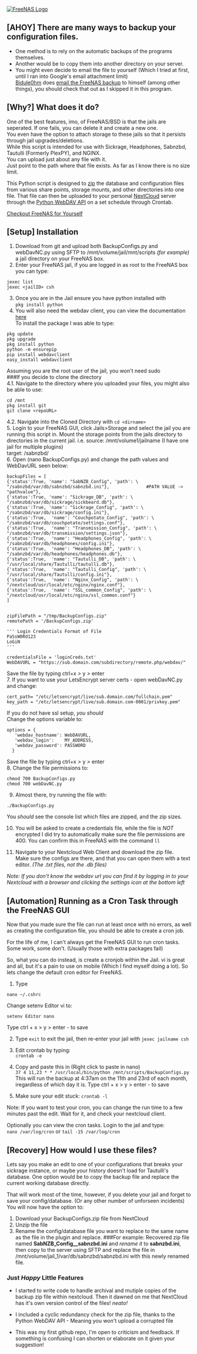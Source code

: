 [![FreeNAS Logo](https://forums.freenas.org/logo_flat_V2.png)](https://forums.freenas.org/index.php)

## [AHOY] There are many ways to backup your configuration files.  
* One method is to rely on the automatic backups of the programs themselves.  
* Another would be to copy them into another directory on your server.  
* You might even decide to email the file to yourself (Which I tried at first, until I ran into Google's email attachment limit)  
[Bidule0hm](https://forums.freenas.org/index.php?members/bidule0hm.31801/) does [email the FreeNAS backup](https://forums.freenas.org/index.php?threads/scripts-to-report-smart-zpool-and-ups-status-hdd-cpu-t%C2%B0-hdd-identification-and-backup-the-config.27365/) to himself (among other things), you should check that out as I skipped it in this program. 

## [Why?] What does it do?  
One of the best features, imo, of FreeNAS/BSD is that the jails are seperated. If one fails, you can delete it and create a new one.  
You even have the option to attach storage to these jails so that it persists through jail upgrades/deletions.  
While this script is intended for use with Sickrage, Headphones, Sabnzbd, Tautulli (Formerly PlexPY), and NGINX.  
You can upload just about any file with it.  
Just point to the path where that file exists. As far as I know there is no size limit. 

This Python script is designed to [zip](https://docs.python.org/2/library/zipfile.html) the database and configuration files from various share points, storage mounts, and other directories into one file. That file can then be uploaded to your personal [NextCloud](https://nextcloud.com/) server through the [Python WebDAV API](https://pypi.python.org/pypi/webdavclient/1.0.8) on a set schedule through Crontab. 

[Checkout FreeNAS for Yourself](http://www.freenas.org/)


## [Setup] Installation
1. Download from git and upload both BackupConfigs.py and webDavNC.py using SFTP to /mnt/volume/jail/mnt/scripts *(for example)* a jail directory on your FreeNAS box. 
2. Enter your FreeNAS jail, if you are logged in as root to the FreeNAS box you can type:  
```
jexec list  
jexec <jailID> csh
```  
3. Once you are in the Jail ensure you have python installed with  
```pkg install python```  
4. You will also need the webdav client, you can view the documentation [here](https://pypi.python.org/pypi/webdavclient/1.0.8)  
To install the package I was able to type:  
```
pkg update
pkg upgrade
pkg install python  
python -m ensurepip  
pip install webdavclient
easy_install webdavclient
```  
Assuming you are the root user of the jail, you won't need sudo  
###If you decide to clone the directory  
4.1. Navigate to the directory where you uploaded your files, you might also be able to use:  
```
cd /mnt  
pkg install git  
git clone <repoURL>  
```  
4.2. Navigate into the Cloned Directory with ```cd <dirname>```  
5. Login to your FreeNAS GUI, click Jails>Storage and select the jail you are running this script in. Mount the storage points from the jails directory to directories in the current jail. i.e.
source: /mnt/volume1/jailname (I have one jail for multiple plugins)  
target: /sabnzbd/  
6. Open (nano BackupConfigs.py) and change the path values and WebDavURL seen below:  
```
backupFiles = [
{'status':True, 'name': "SabNZB_Config", 'path': \
"/sabnzbd/var/db/sabnzbd/sabnzbd.ini"},              #PATH VALUE -> "pathvalue"},
{'status':True, 'name': "Sickrage_DB", 'path': \
"/sabnzbd/var/db/sickrage/sickbeard.db"},
{'status':True, 'name': "Sickrage_Config", 'path': \
"/sabnzbd/var/db/sickrage/config.ini"},
{'status':True,  'name': "Couchpotato_Config", 'path': \
"/sabnzbd/var/db/couchpotato/settings.conf"},
{'status':True,  'name': "Transmission_Config", 'path': \
"/sabnzbd/var/db/transmission/settings.json"},
{'status':True,  'name': "Headphones_Config", 'path': \
"/sabnzbd/var/db/headphones/config.ini"},
{'status':True,  'name': "Headphones_DB", 'path': \
"/sabnzbd/var/db/headphones/headphones.db"},
{'status':True,  'name': "Tautulli_DB", 'path': \
"/usr/local/share/Tautulli/tautulli.db"},
{'status':True,  'name': "Tautulli_Config", 'path': \
"/usr/local/share/Tautulli/config.ini"},
{'status':True,  'name': "Nginx_Config", 'path': \
"/nextcloud/usr/local/etc/nginx/nginx.conf"},
{'status':True,  'name': "SSL_common_Config", 'path': \
"/nextcloud/usr/local/etc/nginx/ssl_common.conf"}
]


zipFilePath = "/tmp/BackupConfigs.zip"
remotePath = '/BackupConfigs.zip'

''' Login Credentials Format of File
PaSsW0Rd123
LoGiN
'''

credentialsFile = 'loginCreds.txt'
WebDAVURL = "https://sub.domain.com/subdirectory/remote.php/webdav/"
```
Save the file by typing ctrl+x *>* y *>* enter  
7. If you want to use your LetsEncrypt server certs - open webDavNC.py and change:  
```
cert_path= "/etc/letsencrypt/live/sub.domain.com/fullchain.pem"
key_path = "/etc/letsencrypt/live/sub.domain.com-0001/privkey.pem"
```
If you do not have ssl setup, *you should*  
Change the options variable to:  
```
options = {
   'webdav_hostname': WebDAVURL,
   'webdav_login':    MY_ADDRESS,
   'webdav_password': PASSWORD
  }
```
Save the file by typing ctrl+x *>* y *>* enter  
8. Change the file permissions to:  
```
chmod 700 BackupConfigs.py  
chmod 700 webDavNC.py  
```

9. Almost there, try running the file with:
```
./BackupConfigs.py
```
You *should* see the console list which files are zipped, and the zip sizes. 

10. You will be asked to create a credentials file, while the file is *NOT* encrypted I did try to automatically make sure the file permissions are 400. You can confirm this in FreeNAS with the command ```ll```

11. Navigate to your Nextcloud Web Client and download the zip file.  
Make sure the configs are there, and that you can open them with a text editor. *(The .txt files, not the .db files)*

*Note: If you don't know the webdav url you can find it by logging in to your Nextcloud with a browser and clicking the settings icon at the bottom left*


## [Automation] Running as a Cron Task through the FreeNAS GUI
Now that you made sure the file can run at least once with no errors, as well as creating the configuration file, you should be able to create a cron job. 

For the life of me, I can't always get the FreeNAS GUI to run cron tasks. Some work, some don't. (Usually those with extra packages fail)

So, what you can do instead, is create a cronjob within the Jail. 
vi is great and all, but it's a pain to use on mobile (Which I find myself doing a lot). So lets change the default cron editor for FreeNAS. 
1. Type  
```
nano ~/.cshrc
```
Change setenv Editor vi to:
```
setenv Editor nano
```
Type ctrl + x > y > enter - to save

2. Type ```exit``` to exit the jail, then re-enter your jail with ```jexec jailname csh```

3. Edit crontab by typing:  
```crontab -e```  
4. Copy and paste this in (Right click to paste in nano)  
```37 4 11,23 * * /usr/local/bin/python /mnt/scripts/BackupConfigs.py```
This will run the backup at 4:37am on the 11th and 23rd of each month, iregardless of which day it is. 
Type ctrl + x > y > enter - to save 
5. Make sure your edit stuck:
```crontab -l```

Note: If you want to test your cron, you can change the run time to a few minutes past the edit. Wait for it, and check your nextcloud client. 

Optionally you can view the cron tasks. Login to the jail and type:  
```nano /var/log/cron``` or ```tail -15 /var/log/cron```  

## [Recovery] How would I use these files? 
Lets say you make an edit to one of your configurations that breaks your sickrage instance, or maybe your history doesn't load for Tautulli's database. One option would be to copy the backup file and replace the current working database directly. 

That will work most of the time, however, if you delete your jail and forget to save your config/database. (Or any other number of unforseen incidents) You will now have the option to:
1. Download your BackupConfigs.zip file from NextCloud
2. Unzip the file
3. Rename the config/database file you want to replace to the same name as the file in the plugin and replace. 
###For example: 
Recovered zip file named **SabNZB_Config__sabnzbd.ini** and *rename it* to **sabnzbd.ini**, then copy to the server using SFTP and replace the file in /mnt/volume/jail_1/var/db/sabnzbd/sabnzbd.ini with this newly renamed file.

### Just *Happy* Little Features
* I started to write code to handle archival and mutiple copies of the backup zip file within nextcloud. Then it dawned on me that NextCloud has it's own version control of the files! *neato!*

* I included a cyclic redundancy check for the zip file, thanks to the Python WebDAV API - Meaning you won't upload a corrupted file

* This was my first github repo, I'm open to criticism and feedback. If something is confusing I can shorten or elaborate on it given your suggestion!
